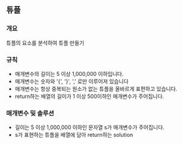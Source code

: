 튜플
-----
### 개요
튜플의 요소를 분석하여 튜플 만들기
### 규칙
+ 매개변수의 길이는 5 이상 1,000,000 이하입니다.
+ 매개변수는 숫자와 '{', '}', ',' 로만 이루어져 있습니다
+ 매개변수는 항상 중복되는 원소가 없는 튜플을 올바르게 표편하고 있습니다.
+ return하는 배열의 길이가 1 이상 500이하인 매개변수가 주어집니다.
### 매개변수 및 솔루션
+ 길이는 5 이상 1,000,000 이하인 문자열 s가 매개변수가 주어집니다.
+ s가 표현하는 튜플을 배열에 담아 return하는 solution